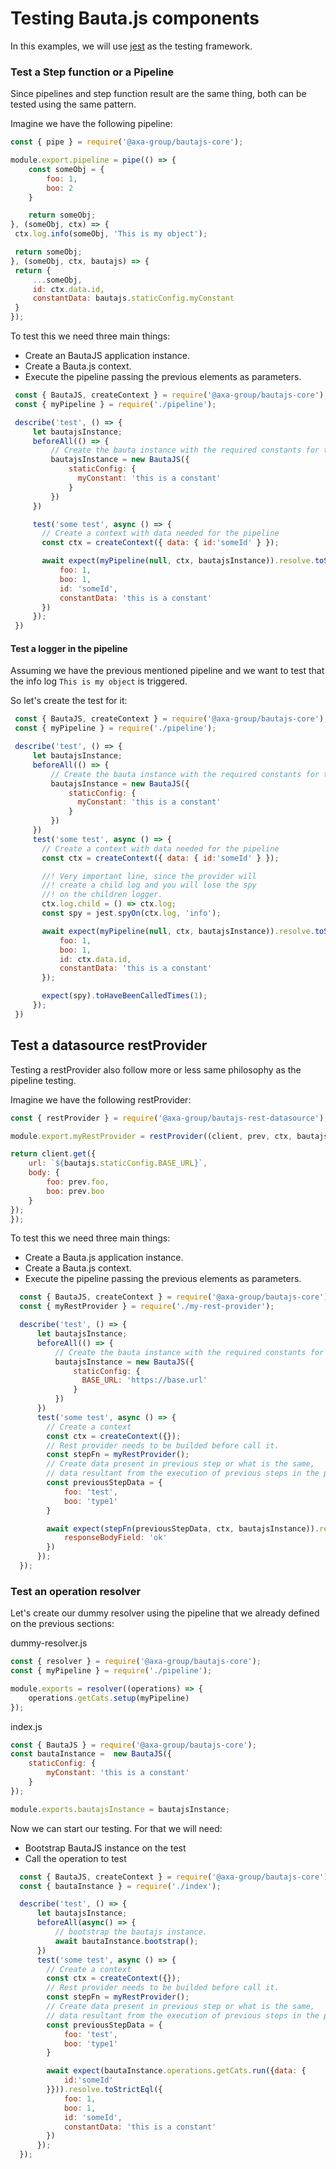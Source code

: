 # Testing Bauta.js components

In this examples, we will use [jest](https://jestjs.io) as the testing framework.

### Test a Step function or a Pipeline

Since pipelines and step function result are the same thing, both can be tested using the same pattern.

Imagine we have the following pipeline:

```js
const { pipe } = require('@axa-group/bautajs-core');

module.export.pipeline = pipe(() => {
    const someObj = {
        foo: 1,
        boo: 2
    }

    return someObj;
}, (someObj, ctx) => {
 ctx.log.info(someObj, 'This is my object');

 return someObj;
}, (someObj, ctx, bautajs) => {
 return {
     ...someObj,
     id: ctx.data.id,
     constantData: bautajs.staticConfig.myConstant
 }
});
```

To test this we need three main things:
 - Create an BautaJS application instance.
 - Create a Bauta.js context.
 - Execute the pipeline passing the previous elements as parameters.

 ```js
  const { BautaJS, createContext } = require('@axa-group/bautajs-core');
  const { myPipeline } = require('./pipeline');

  describe('test', () => {
      let bautajsInstance;
      beforeAll(() => {
          // Create the bauta instance with the required constants for the pipeline.
          bautajsInstance = new BautaJS({
              staticConfig: {
                myConstant: 'this is a constant'
              }
          })
      })

      test('some test', async () => {
        // Create a context with data needed for the pipeline
        const ctx = createContext({ data: { id:'someId' } });

        await expect(myPipeline(null, ctx, bautajsInstance)).resolve.toStrictEql({
            foo: 1,
            boo: 1,
            id: 'someId',
            constantData: 'this is a constant'
        })
      });
  })
 ```

 #### Test a logger in the pipeline

 Assuming we have the previous mentioned pipeline and we want to test that the info log `This is my object` is triggered.

 So let's create the test for it:

 ```js
  const { BautaJS, createContext } = require('@axa-group/bautajs-core');
  const { myPipeline } = require('./pipeline');

  describe('test', () => {
      let bautajsInstance;
      beforeAll(() => {
          // Create the bauta instance with the required constants for the pipeline.
          bautajsInstance = new BautaJS({
              staticConfig: {
                myConstant: 'this is a constant'
              }
          })
      })
      test('some test', async () => {
        // Create a context with data needed for the pipeline
        const ctx = createContext({ data: { id:'someId' } });

        //! Very important line, since the provider will
        //! create a child log and you will lose the spy
        //! on the children logger.
        ctx.log.child = () => ctx.log;
        const spy = jest.spyOn(ctx.log, 'info');

        await expect(myPipeline(null, ctx, bautajsInstance)).resolve.toStrictEql({
            foo: 1,
            boo: 1,
            id: ctx.data.id,
            constantData: 'this is a constant'
        });

        expect(spy).toHaveBeenCalledTimes(1);
      });
  })
 ```


## Test a datasource restProvider

Testing a restProvider also follow more or less same philosophy as the pipeline testing.

Imagine we have the following restProvider:

```js
const { restProvider } = require('@axa-group/bautajs-rest-datasource');

module.export.myRestProvider = restProvider((client, prev, ctx, bautajs) => {

return client.get({
    url: `${bautajs.staticConfig.BASE_URL}`,
    body: {
        foo: prev.foo,
        boo: prev.boo
    }
});
});
```

To test this we need three main things:
 - Create a Bauta.js application instance.
 - Create a Bauta.js context.
 - Execute the pipeline passing the previous elements as parameters.

```js
  const { BautaJS, createContext } = require('@axa-group/bautajs-core');
  const { myRestProvider } = require('./my-rest-provider');

  describe('test', () => {
      let bautajsInstance;
      beforeAll(() => {
          // Create the bauta instance with the required constants for the pipeline.
          bautajsInstance = new BautaJS({
              staticConfig: {
                BASE_URL: 'https://base.url'
              }
          })
      })
      test('some test', async () => {
        // Create a context
        const ctx = createContext({});
        // Rest provider needs to be builded before call it.
        const stepFn = myRestProvider();
        // Create data present in previous step or what is the same,
        // data resultant from the execution of previous steps in the pipeline we will plug in this rest call.
        const previousStepData = {
            foo: 'test',
            boo: 'type1'
        }

        await expect(stepFn(previousStepData, ctx, bautajsInstance)).resolve.toStrictEql({
            responseBodyField: 'ok'
        })
      });
  });
```

### Test an operation resolver

Let's create our dummy resolver using the pipeline that we already defined on the previous sections:

dummy-resolver.js
```js
const { resolver } = require('@axa-group/bautajs-core');
const { myPipeline } = require('./pipeline');

module.exports = resolver((operations) => {
    operations.getCats.setup(myPipeline)
});
```

index.js
```js
const { BautaJS } = require('@axa-group/bautajs-core');
const bautaInstance =  new BautaJS({
    staticConfig: {
        myConstant: 'this is a constant'
    }
});

module.exports.bautajsInstance = bautajsInstance;
```

Now we can start our testing. For that we will need:

- Bootstrap BautaJS instance on the test
- Call the operation to test

```js
  const { BautaJS, createContext } = require('@axa-group/bautajs-core');
  const { bautaInstance } = require('./index');

  describe('test', () => {
      let bautajsInstance;
      beforeAll(async() => {
          // bootstrap the bautajs instance.
          await bautaInstance.bootstrap();
      })
      test('some test', async () => {
        // Create a context
        const ctx = createContext({});
        // Rest provider needs to be builded before call it.
        const stepFn = myRestProvider();
        // Create data present in previous step or what is the same,
        // data resultant from the execution of previous steps in the pipeline we will plug in this rest call.
        const previousStepData = {
            foo: 'test',
            boo: 'type1'
        }

        await expect(bautaInstance.operations.getCats.run({data: {
            id:'someId'
        }})).resolve.toStrictEql({
            foo: 1,
            boo: 1,
            id: 'someId',
            constantData: 'this is a constant'
        })
      });
  });
```
